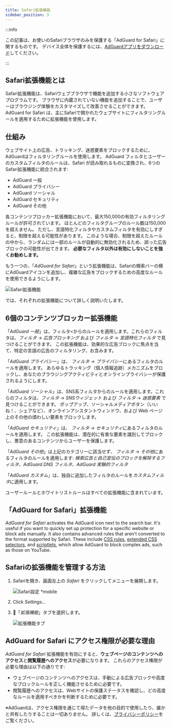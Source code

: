 ```yaml
---
title: Safari拡張機能
sidebar_position: 3
---
```


:::info

この記事は、お使いのSafariブラウザのみを保護する「AdGuard  for Safari」に関するものです。 デバイス全体を保護するには、[AdGuardアプリをダウンロード](https://agrd.io/download-kb-adblock)してください。

:::

## Safari拡張機能とは

Safari拡張機能は、Safariウェブブラウザで機能を追加する小さなソフトウェアプログラムです。 ブラウザに内蔵されていない機能を追加することで、ユーザーはブラウジング体験をカスタマイズして改善させることができます。 AdGuard for Safari は、主にSafariで開かれたウェブサイトにフィルタリングルールを適用するために拡張機能を使用します。

## 仕組み

ウェブサイト上の広告、トラッキング、迷惑要素をブロックするために、AdGuardはフィルタリングルールを使用します。 AdGuard フィルタとユーザーのカスタムフィルタのルールは、Safari が読み取れるものに変換され、6つのSafari拡張機能に統合されます:

- AdGuard 一般
- AdGuard プライバシー
- AdGuard ソーシャル
- AdGuard セキュリティ
- AdGuard その他

各コンテンツブロッカー拡張機能において、最大150,000の有効フィルタリングルールが許可されています。 ほとんどのフィルタグループのルール数は150,000を超えません。 ただし、言語特化フィルタやカスタムフィルタを有効にしすぎると、制限を超える可能性があります。 このような場合、制限を超えたルールの中から、ランダムには一部のルールが自動的に無効化されるため、誤った広告ブロックの可能性が出てきます。 **必要なフィルタ以外は有効にしないことを強くお勧めします。**

もう一つの、「*AdGuard for Safari*」という拡張機能は、Safariの検索バーの横にAdGuardアイコンを追加し、複雑な広告をブロックするための高度なルールを使用できるようにします。

![Safari拡張機能](https://cdn.adtidy.org/content/kb/ad_blocker/safari/adguard-for-safari-icon1.png)

では、それぞれの拡張機能について詳しく説明いたします。

## 6個のコンテンツブロッカー拡張機能

「*AdGuard 一般*」は、フィルタ<からのルールを適用します。これらのフィルタは、*フィルタ* → *広告ブロッキング* および *フィルタ* → *言語特化フィルタ* で見つけることができます。 この拡張機能は、効果的な広告ブロックに焦点を当て、特定の言語の広告のフィルタリング、お含みます。

「*AdGuard プライバシー*」は、 *フィルタ* → *プライバシー*にあるフィルタのルールを適用します。 あらゆるトラッキング（個人情報追跡）メカニズムをブロックし、あなたのブラウジングアクティビティとオンラインプライバシーが保護されるようにします。

「*AdGuard ソーシャル*」は、SNS系フィルタからのルールを適用します。これらのフィルタは、*フィルタ* → *SNSウィジェット* および *フィルタ* → *迷惑要素* で見つけることができます。 ポップアップ、ソーシャルメディアボタン（いいね！、シェアなど）、オンラインアシスタントウィンドウ、および Web ページ上のその他の煩わしい要素をブロックします。

「*AdGuard セキュリティ*」は、 *フィルタ* → *セキュリティ*にあるフィルタのルールを適用します。 この拡張機能は、潜在的に有害な要素を識別してブロックし、悪意のあるコンテンツからユーザーを保護します。

「*AdGuard その他*」は上記のカテゴリーに該当せず、 *フィルタ* → *その他*にあるフィルタのルールを適用します: *検索広告と自己宣伝のブロックを解除するフィルタ*、*AdGuard DNS フィルタ*、*AdGuard 実験的フィルタ*

「*AdGuard カスタム*」は、独自に追加したフィルタのルールを*カスタムフィルタ*に適用します。

ユーザールールとホワイトリストルールはすべての拡張機能に含まれています。

## 「AdGuard for Safari」拡張機能

*AdGuard for Safari* activates the AdGuard icon next to the search bar. It's useful if you want to quickly set up protection for a specific website or block ads manually. It also contains advanced rules that aren't converted to the format supported by Safari. These include [CSS rules](/general/ad-filtering/create-own-filters#cosmetic-css-rules), [extended CSS selectors](/general/ad-filtering/create-own-filters#extended-css-selectors), and [scriptlets](/general/ad-filtering/create-own-filters#scriptlets), which allow AdGuard to block complex ads, such as those on YouTube.

## Safariの拡張機能を管理する方法

1. Safariを開き、画面左上の *Safari* をクリックしてメニューを展開します。

    ![Safari設定 *mobile](https://cdn.adtidy.org/content/kb/ad_blocker/safari/adguard-for-safari-settings1.png)

1. Click *Settings...*

1. 🧩「*拡張機能*」タブを選択します。

    ![拡張機能タブ](https://cdn.adtidy.org/content/kb/ad_blocker/safari/adguard-for-safari-extensions1.png)

## AdGuard for Safari にアクセス権限が必要な理由

*AdGuard for Safari* 拡張機能を有効にすると、**ウェブページのコンテンツへのアクセス**と**閲覧履歴へのアクセス**が必要になります。 これらのアクセス権限が必要な理由は以下の通りです:

- ウェブページのコンテンツへのアクセスは、手動による広告ブロックや高度なブロックルールを正しく機能させるために必要です。
- 閲覧履歴へのアクセスは、Webサイトの保護ステータスを確認し、どの高度なルールを適用すべきかを判断するために必要です。

※AdGuardは、アクセス権限を通じて得たデータを他の目的で使用したり、誰かと共有したりすることは一切ありません。 詳しくは、[プライバシーポリシー](https://adguard.com/privacy.html)をご覧ください。
